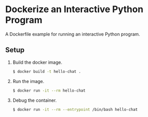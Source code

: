 # Dockerize an Interactive Python Program

A Dockerfile example for running an interactive Python program.

## Setup

1. Build the docker image.

   ```bash
   $ docker build -t hello-chat .
   ```

1. Run the image.

   ```bash
   $ docker run -it --rm hello-chat
   ```

1. Debug the container.

   ```bash
   $ docker run -it --rm --entrypoint /bin/bash hello-chat
   ```
